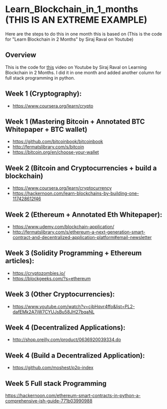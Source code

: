 # Learn_Blockchain_in_1_months (THIS IS AN EXTREME EXAMPLE)
Here are the steps to do this in one month this is based on (This is the code for "Learn Blockchain in 2 Months" by Siraj Raval on Youtube)

## Overview

This is the code for [this]() video on Youtube by Siraj Raval on Learning Blockchain in 2 Months. I did it in one month and added another column for full stack programming in python.


## Week 1 (Cryptography):
- https://www.coursera.org/learn/crypto

## Week 1 (Mastering Bitcoin + Annotated BTC Whitepaper + BTC wallet)
- https://github.com/bitcoinbook/bitcoinbook
- http://fermatslibrary.com/s/bitcoin
- https://bitcoin.org/en/choose-your-wallet

## Week 2 (Bitcoin and Cryptocurrencies + build a blockchain)
- https://www.coursera.org/learn/cryptocurrency
- https://hackernoon.com/learn-blockchains-by-building-one-117428612f46

## Week 2 (Ethereum + Annotated Eth Whitepaper):
- https://www.udemy.com/blockchain-application/
- http://fermatslibrary.com/s/ethereum-a-next-generation-smart-contract-and-decentralized-application-platform#email-newsletter

## Week 3 (Solidity Programming + Ethereum articles):
- https://cryptozombies.io/
- https://blockgeeks.com/?s=ethereum

## Week 3 (Other Cryptocurrencies):
- https://www.youtube.com/watch?v=cjbHqvr4ffo&list=PL2-dafEMk2A7jW7CYUJsBu58JH27bqaNL

## Week 4 (Decentralized Applications):
- http://shop.oreilly.com/product/0636920039334.do

## Week 4 (Build a Decentralized Application):
- https://github.com/moshest/p2p-index

## Week 5 Full stack Programming
https://hackernoon.com/ethereum-smart-contracts-in-python-a-comprehensive-ish-guide-771b03990988
